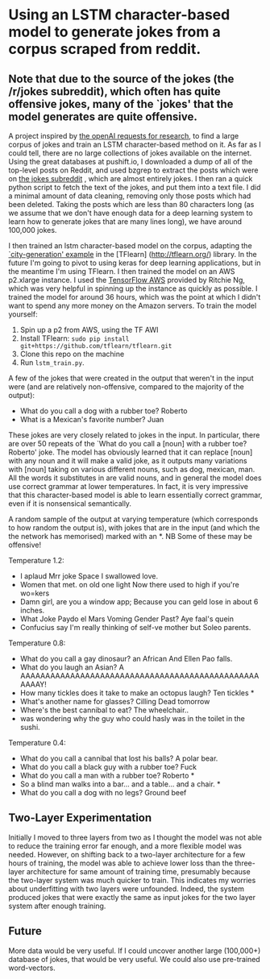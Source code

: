 # Using an LSTM character-based model to generate jokes from a corpus scraped from reddit.
## Note that due to the source of the jokes (the /r/jokes subreddit), which often has quite offensive jokes, many of the `jokes' that the model generates are quite offensive.

A project inspired by [the openAI requests for research](https://openai.com/requests-for-research/#funnybot), to find a large corpus of jokes and train an LSTM character-based method on it. As far as I could tell, there are no large collections of jokes available on the internet. Using the great databases at pushift.io, I downloaded a dump of all of the top-level posts on Reddit, and used bzgrep to extract the posts which were on [the jokes subreddit](www.reddit.com/r/jokes) , which are almost entirely jokes. I then ran a quick python script to fetch the text of the jokes, and put them into a text file. I did a minimal amount of data cleaning, removing only those posts which had been deleted. Taking the posts which are less than 80 characters long (as we assume that we don't have enough data for a deep learning system to learn how to generate jokes that are many lines long), we have around 100,000 jokes.

I then trained an lstm character-based model on the corpus, adapting the [`city-generation' example](https://github.com/tflearn/tflearn/blob/master/examples/nlp/lstm_generator_cityname.py) in the [TFlearn] (http://tflearn.org/) library. In the future I'm going to pivot to using keras for deep learning applications, but in the meantime I'm using TFlearn. 
I then trained the model on an AWS p2.xlarge instance. I used the [TensorFlow AWS](https://github.com/ritchieng/tensorflow-aws-ami) provided by Ritchie Ng, which was very helpful in spinning up the instance as quickly as possible. I trained the model for around 36 hours, which was the point at which I didn't want to spend any more money on the Amazon servers. To train the model yourself:

1. Spin up a p2 from AWS, using the TF AWI
2. Install TFlearn: `sudo pip install git+https://github.com/tflearn/tflearn.git`
3. Clone this repo on the machine
4. Run `lstm_train.py`.

A few of the jokes that were created in the output that weren't in the input were (and are relatively non-offensive, compared to the majority of the output):

* What do you call a dog with a rubber toe? Roberto
* What is a Mexican's favorite number? Juan

These jokes are very closely related to jokes in the input. In particular, there are over 50 repeats of the `What do you call a [noun] with a rubber toe? Roberto' joke. The model has obviously learned that it can replace [noun] with any noun and it will make a valid joke, as it outputs many variations with [noun] taking on various different nouns, such as dog, mexican, man. All the words it substitutes in are valid nouns, and in general the model does use correct grammar at lower temperatures. In fact, it is very impressive that this character-based model is able to learn essentially correct grammar, even if it is nonsensical semantically.

A random sample of the output at varying temperature (which corresponds to how random the output is), with jokes that are in the input (and which the the network has memorised) marked with an *.
NB Some of these may be offensive!

Temperature 1.2:
* I aplaud Mrr joke Space I swallowed love.
* Women that met.  on old one light Now there used to high if you're wo=kers
* Damn girl, are you a window app; Because you can geld lose in about 6 inches.
* What Joke Paydo el Mars Voming Gender Past? Aye faal's quein
* Confucius say I'm really thinking of self-ve mother but Soleo parents.

Temperature 0.8:
* What do you call a gay dinosaur? an African And Ellen Pao falls.
* What do you laugh an Asian? A AAAAAAAAAAAAAAAAAAAAAAAAAAAAAAAAAAAAAAAAAAAAAAAAAAAAY!
* How many tickles does it take to make an octopus laugh? Ten tickles * 
* What's another name for glasses? Cilling Dead tomorrow 
* Where's the best cannibal to eat? The wheelchair..
* was wondering why the guy who could hasly was in the toilet in the sushi.

Temperature 0.4:
* What do you call a cannibal that lost his balls? A polar bear.
* What do you call a black guy with a rubber toe? Fuck
* What do you call a man with a rubber toe? Roberto * 
* So a blind man walks into a bar... and a table... and a chair. *
* What do you call a dog with no legs? Ground beef

## Two-Layer Experimentation
Initially I moved to three layers from two as I thought the model was not able to reduce the training error far enough, and a more flexible model was needed. However, on shifting back to a two-layer architecture for a few hours of training, the model was able to achieve lower loss than the three-layer architecture for same amount of training time, presumably because the two-layer system was much quicker to train. This indicates my worries about underfitting with two layers were unfounded. Indeed, the system produced jokes that were exactly the same as input jokes for the two layer system after enough training.

## Future
More data would be very useful. If I could uncover another large (100,000+) database of jokes, that would be very useful. We could also use pre-trained word-vectors. 
